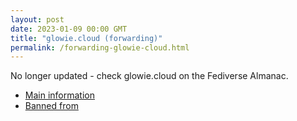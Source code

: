 ```yaml
---
layout: post
date: 2023-01-09 00:00 GMT
title: "glowie.cloud (forwarding)"
permalink: /forwarding-glowie-cloud.html
---
```


No longer updated - check glowie.cloud on the Fediverse Almanac.

* [Main information](https://www.fediversealmanac.com/api/v1/instances/glowie.cloud)
* [Banned from](https://www.fediversealmanac.com/api/v1/instances/glowie.cloud/banned_from)

